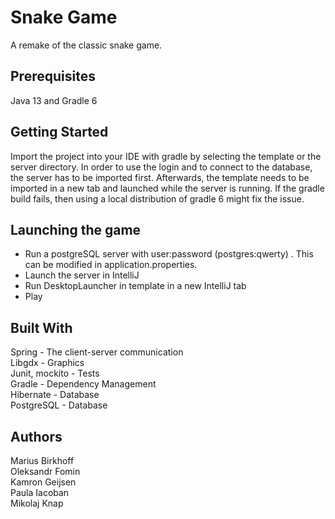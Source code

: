 # Snake Game

A remake of the classic snake game.

## Prerequisites

Java 13 and Gradle 6

## Getting Started

Import the project into your IDE with gradle by selecting the template or the server directory. In order to use the login and to connect to the database, the server has to be imported first. Afterwards, the template needs to be imported in a new tab and launched while the server is running. If the gradle build fails, then using a local distribution of gradle 6 might fix the issue.

## Launching the game

- Run a postgreSQL server with user:password (postgres:qwerty) . This can be modified in application.properties.
- Launch the server in IntelliJ
- Run DesktopLauncher in template in a new IntelliJ tab  
- Play  

## Built With

Spring - The client-server communication  
Libgdx - Graphics  
Junit, mockito - Tests  
Gradle - Dependency Management  
Hibernate - Database  
PostgreSQL - Database  

## Authors

Marius Birkhoff  
Oleksandr Fomin  
Kamron Geijsen  
Paula Iacoban  
Mikolaj Knap  
